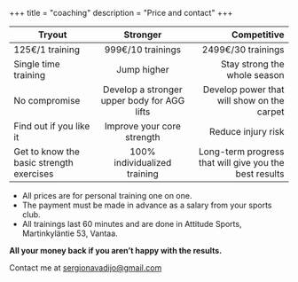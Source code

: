 +++
title = "coaching"
description = "Price and contact"
+++

| Tryout        |       Stronger       | Competitive  |
| ------------- |:-------------:| --:|
| 125€/1 training      |     999€/10 trainings        | 2499€/30 trainings |
| Single time training     |Jump higher          |   Stay strong the whole season |
| No compromise | Develop a stronger upper body for AGG lifts |     Develop power that will show on the carpet |
| Find out if you like it      | Improve your core strength | Reduce injury risk |
| Get to know the basic strength exercises| 100% individualized training   | Long-term progress that will give you the best results |

* All prices are for personal training one on one. 
* The payment must be made in advance as a salary from your sports club.
* All trainings last 60 minutes and are done in Attitude Sports, Martinkyläntie 53, Vantaa.

**All your money back if you aren’t happy with the results.**

Contact me at <sergionavadijo@gmail.com>